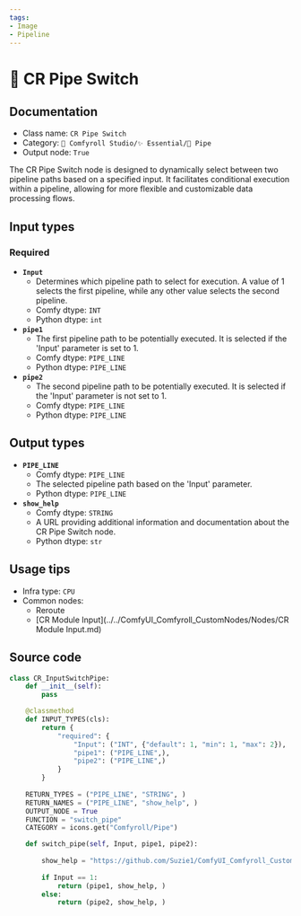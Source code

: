 ```yaml
---
tags:
- Image
- Pipeline
---
```


# 🔀️ CR Pipe Switch
## Documentation
- Class name: `CR Pipe Switch`
- Category: `🧩 Comfyroll Studio/✨ Essential/🎷 Pipe`
- Output node: `True`

The CR Pipe Switch node is designed to dynamically select between two pipeline paths based on a specified input. It facilitates conditional execution within a pipeline, allowing for more flexible and customizable data processing flows.
## Input types
### Required
- **`Input`**
    - Determines which pipeline path to select for execution. A value of 1 selects the first pipeline, while any other value selects the second pipeline.
    - Comfy dtype: `INT`
    - Python dtype: `int`
- **`pipe1`**
    - The first pipeline path to be potentially executed. It is selected if the 'Input' parameter is set to 1.
    - Comfy dtype: `PIPE_LINE`
    - Python dtype: `PIPE_LINE`
- **`pipe2`**
    - The second pipeline path to be potentially executed. It is selected if the 'Input' parameter is not set to 1.
    - Comfy dtype: `PIPE_LINE`
    - Python dtype: `PIPE_LINE`
## Output types
- **`PIPE_LINE`**
    - Comfy dtype: `PIPE_LINE`
    - The selected pipeline path based on the 'Input' parameter.
    - Python dtype: `PIPE_LINE`
- **`show_help`**
    - Comfy dtype: `STRING`
    - A URL providing additional information and documentation about the CR Pipe Switch node.
    - Python dtype: `str`
## Usage tips
- Infra type: `CPU`
- Common nodes:
    - Reroute
    - [CR Module Input](../../ComfyUI_Comfyroll_CustomNodes/Nodes/CR Module Input.md)



## Source code
```python
class CR_InputSwitchPipe:
    def __init__(self):
        pass

    @classmethod
    def INPUT_TYPES(cls):
        return {
            "required": {
                "Input": ("INT", {"default": 1, "min": 1, "max": 2}),
                "pipe1": ("PIPE_LINE",),
                "pipe2": ("PIPE_LINE",)
            }
        }
 
    RETURN_TYPES = ("PIPE_LINE", "STRING", )
    RETURN_NAMES = ("PIPE_LINE", "show_help", )
    OUTPUT_NODE = True
    FUNCTION = "switch_pipe"
    CATEGORY = icons.get("Comfyroll/Pipe")

    def switch_pipe(self, Input, pipe1, pipe2):
    
        show_help = "https://github.com/Suzie1/ComfyUI_Comfyroll_CustomNodes/wiki/Pipe-Nodes#cr-pipe-switch"
        
        if Input == 1:
            return (pipe1, show_help, )
        else:
            return (pipe2, show_help, )

```
